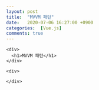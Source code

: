 ```yaml
---
layout: post
title:  "MVVM 패턴"
date:   2020-07-06 16:27:00 +0900
categories:  [Vue.js]
comments: true
---
```



<html>
  <title>MVVM 패턴</title>
  <body>

    <div>
      <h1>MVVM 패턴</h1>
    </div>
    
    <div>
    
    </div>
    

  </body>
</html>
